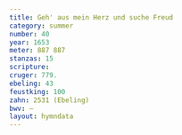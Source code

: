 ```yaml
---
title: Geh' aus mein Herz und suche Freud
category: summer
number: 40
year: 1653
meter: 887 887
stanzas: 15
scripture: 
cruger: 779.
ebeling: 43
feustking: 100
zahn: 2531 (Ebeling)
bwv: —
layout: hymndata
---
```

<br>

